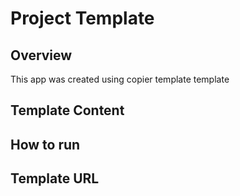# Project Template

## Overview
This app was created using copier template template

## Template Content

## How to run

## Template URL
